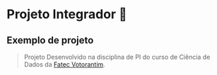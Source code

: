 # Projeto Integrador 🚀
## Exemplo de projeto
> Projeto Desenvolvido na disciplina de PI do 
> curso de Ciência de Dados da [Fatec Votorantim](https://fatecvotorantim.cps.sp.gov.br/).  
